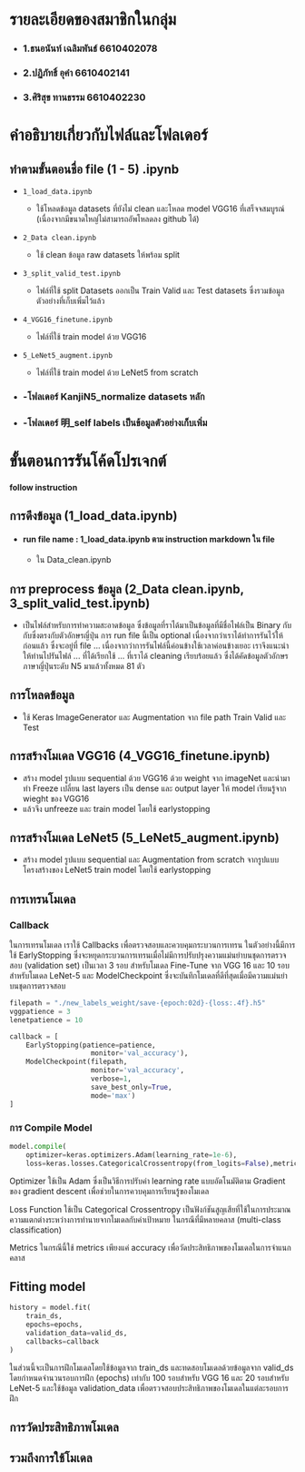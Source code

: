 # รายละเอียดของสมาชิกในกลุ่ม

- ### 1.ธนอนันท์ เฉลิมพันธ์ 6610402078
- ### 2.ปฏิภัทธิ์ อุคำ 6610402141
- ### 3.ศิริสุข ทานธรรม 6610402230

# คำอธิบายเกี่ยวกับไฟล์และโฟลเดอร์

## ทำตามขั้นตอนชื่อ file (1 - 5) .ipynb

- `1_load_data.ipynb`
  - ใช้โหลดข้อมูล datasets ที่ยังไม่ clean และโหลด model VGG16 ที่เสร็จจสมบูรณ์ (เนื่องจากมีขนาดใหญ่ไม่สามารถอัพโหลดลง github ได้)
- `2_Data clean.ipynb`
  - ใช้ clean ข้อมูล raw datasets ให้พร้อม split
- `3_split_valid_test.ipynb`
  - ไฟล์ที่ใช้ split Datasets ออกเป็น Train Valid และ Test datasets ซึ่งรวมข้อมูลตัวอย่างที่เก็บเพิ่มไว้แล้ว
- `4_VGG16_finetune.ipynb`
  - ไฟล์ที่ใช้ train model ด้วย VGG16
- `5_LeNet5_augment.ipynb`

  - ไฟล์ที่ใช้ train model ด้วย LeNet5 from scratch

- ### -โฟลเดอร์ KanjiN5_normalize datasets หลัก
- ### -โฟลเดอร์ 明\_self labels เป็นข้อมูลตัวอย่างเก็บเพิ่ม

# ขั้นตอนการรันโค้ดโปรเจกต์

#### follow instruction

## การดึงข้อมูล (1_load_data.ipynb)

- #### run file name : 1_load_data.ipynb ตาม instruction markdown ใน file
  - ใน Data_clean.ipynb

## การ preprocess ข้อมูล (2_Data clean.ipynb, 3_split_valid_test.ipynb)

- เป็นไฟล์สำหรับการทำความสะอาดข้อมูล ซึ่งข้อมูลที่ราได้มาเป็นข้อมูลที่มีชื่อไฟล์เป็น Binary กับกับซึ่งตรงกับตัวอักษรญี่ปุ่น การ run file นี้เป็น optional เนื่องจากว่าเราได้ทำการรันไว้ให้ก่อนแล้ว ซึ่งจะอยู่ที่ file ... เนื่องจากว่าการรันไฟล์นี้ค่อนข้างใช้เวลาค่อนข้างเยอะ เราจึงแนะนำให้ท่านไปรันไฟล์ ... ที่ได้เรียกใช้ ... ที่เราได้ cleaning เรียบร้อยแล้ว ซึ่งได้คัดข้อมูลตัวอักษรภาษาญี่ปุ่นระดับ N5 มาแล้วทั้งหมด 81 ตัว

## การโหลดข้อมูล

- ใช้ Keras ImageGenerator และ Augmentation จาก file path Train Valid และ Test

## การสร้างโมเดล VGG16 (4_VGG16_finetune.ipynb)

- สร้าง model รูปแบบ sequential ด้วย VGG16 ด้วย weight จาก imageNet และนำมาทำ Freeze เปลี่ยน last layers เป็น dense และ output layer ให้ model เรียนรู้จาก wieght ของ VGG16
- แล้วจึง unfreeze และ train model โดยใช้ earlystopping

## การสร้างโมเดล LeNet5 (5_LeNet5_augment.ipynb)

- สร้าง model รูปแบบ sequential และ Augmentation from scratch จากรูปแบบ โครงสร้างของ LeNet5 train model โดยใช้ earlystopping

## การเทรนโมเดล

### Callback

ในการเทรนโมเดล เราใช้ Callbacks เพื่อตรวจสอบและควบคุมกระบวนการเทรน ในตัวอย่างนี้มีการใช้ EarlyStopping ซึ่งจะหยุดกระบวนการเทรนเมื่อไม่มีการปรับปรุงความแม่นยำบนชุดการตรวจสอบ (validation set) เป็นเวลา 3 รอบ สำหรับโมเดล Fine-Tune จาก VGG 16 และ 10 รอบ สำหรับโมเดล LeNet-5 และ ModelCheckpoint ซึ่งจะบันทึกโมเดลที่ดีที่สุดเมื่อมีความแม่นยำบนชุดการตรวจสอบ

```py
filepath = "./new_labels_weight/save-{epoch:02d}-{loss:.4f}.h5"
vggpatience = 3
lenetpatience = 10

callback = [
    EarlyStopping(patience=patience,
                    monitor='val_accuracy'),
    ModelCheckpoint(filepath,
                    monitor='val_accuracy',
                    verbose=1,
                    save_best_only=True,
                    mode='max')
]
```

### การ Compile Model

```py
model.compile(
    optimizer=keras.optimizers.Adam(learning_rate=1e-6),
    loss=keras.losses.CategoricalCrossentropy(from_logits=False),metrics=['accuracy'])
```

Optimizer ใช้เป็น Adam ซึ่งเป็นวิธีการปรับค่า learning rate แบบอัตโนมัติตาม Gradient ของ gradient descent เพื่อช่วยในการควบคุมการเรียนรู้ของโมเดล

Loss Function ใช้เป็น Categorical Crossentropy เป็นฟังก์ชันสูญเสียที่ใช้ในการประมาณความแตกต่างระหว่างการทำนายจากโมเดลกับค่าเป้าหมาย ในกรณีที่มีหลายคลาส (multi-class classification)

Metrics ในกรณีนี้ใช้ metrics เพียงแค่ accuracy เพื่อวัดประสิทธิภาพของโมเดลในการจำแนกคลาส

## Fitting model

```py
history = model.fit(
    train_ds,
    epochs=epochs,
    validation_data=valid_ds,
    callbacks=callback
)
```

ในส่วนนี้จะเป็นการฝึกโมเดลโดยใช้ข้อมูลจาก train_ds และทดสอบโมเดลด้วยข้อมูลจาก valid_ds โดยกำหนดจำนวนรอบการฝึก (epochs) เท่ากับ 100 รอบสำหรับ VGG 16 และ 20 รอบสำหรับ LeNet-5 และใช้ข้อมูล validation_data เพื่อตรวจสอบประสิทธิภาพของโมเดลในแต่ละรอบการฝึก

## การวัดประสิทธิภาพโมเดล

## รวมถึงการใช้โมเดล
